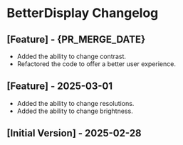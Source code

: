 # BetterDisplay Changelog

## [Feature] - {PR_MERGE_DATE}

* Added the ability to change contrast.
* Refactored the code to offer a better user experience.

## [Feature] - 2025-03-01

* Added the ability to change resolutions.
* Added the ability to change brightness.

## [Initial Version] - 2025-02-28
